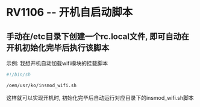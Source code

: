 # RV1106 -- 开机自启动脚本

 

## 手动在/etc目录下创建一个rc.local文件, 即可自动在开机初始化完毕后执行该脚本

示例: 我想开机自动加载wifi模块的挂载脚本

``` bash
#!/bin/sh

/oem/usr/ko/insmod_wifi.sh
```

这样就可以实现开机时, 初始化完毕后自动运行对应目录下的insmod_wifi.sh脚本
